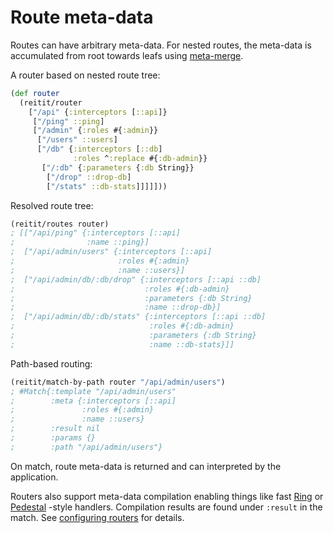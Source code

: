 # Route meta-data

Routes can have arbitrary meta-data. For nested routes, the meta-data is accumulated from root towards leafs using [meta-merge](https://github.com/weavejester/meta-merge).

A router based on nested route tree:

```clj
(def router
  (reitit/router
    ["/api" {:interceptors [::api]}
     ["/ping" ::ping]
     ["/admin" {:roles #{:admin}}
      ["/users" ::users]
      ["/db" {:interceptors [::db]
              :roles ^:replace #{:db-admin}}
       ["/:db" {:parameters {:db String}}
        ["/drop" ::drop-db]
        ["/stats" ::db-stats]]]]]))
```

Resolved route tree:

```clj
(reitit/routes router)
; [["/api/ping" {:interceptors [::api]
;                :name ::ping}]
;  ["/api/admin/users" {:interceptors [::api]
;                       :roles #{:admin}
;                       :name ::users}]
;  ["/api/admin/db/:db/drop" {:interceptors [::api ::db]
;                             :roles #{:db-admin}
;                             :parameters {:db String}
;                             :name ::drop-db}]
;  ["/api/admin/db/:db/stats" {:interceptors [::api ::db]
;                              :roles #{:db-admin}
;                              :parameters {:db String}
;                              :name ::db-stats}]]
```

Path-based routing:

```clj
(reitit/match-by-path router "/api/admin/users")
; #Match{:template "/api/admin/users"
;        :meta {:interceptors [::api]
;               :roles #{:admin}
;               :name ::users}
;        :result nil
;        :params {}
;        :path "/api/admin/users"}
```

On match, route meta-data is returned and can interpreted by the application.

Routers also support meta-data compilation enabling things like fast [Ring](https://github.com/ring-clojure/ring) or [Pedestal](http://pedestal.io/) -style handlers. Compilation results are found under `:result` in the match. See [configuring routers](../configuring_routers.md) for details.
